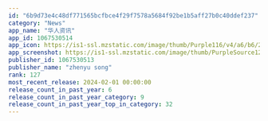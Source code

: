```yaml
---
id: "6b9d73e4c48df771565bcfbce4f29f7578a5684f92be1b5aff27b0c40ddef237"
category: "News"
app_name: "华人资讯"
app_id: 1067530514
app_icon: https://is1-ssl.mzstatic.com/image/thumb/Purple116/v4/a6/b6/2b/a6b62b09-9fdf-19c4-cdd4-7df2efe204e2/AppIcon-1x_U007epad-0-10-0-0-85-220-0.png/1024x1024bb.png
app_screenshot: https://is1-ssl.mzstatic.com/image/thumb/PurpleSource122/v4/1a/cc/95/1acc95e8-6f60-8eec-1914-0ad06c8a290c/454c3111-b64f-4a17-89fb-bcca25430c74_6.5_U5bf8-_U65b0_U95fb.jpg/1284x2778bb.png
publisher_id: 1067530513
publisher_name: "zhenyu song"
rank: 127
most_recent_release: 2024-02-01 00:00:00
release_count_in_past_year: 6
release_count_in_past_year_category: 9
release_count_in_past_year_top_in_category: 32
---
```

